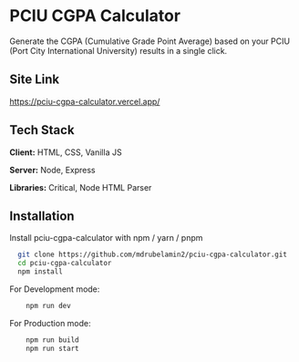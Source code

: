 
# PCIU CGPA Calculator

Generate the CGPA (Cumulative Grade Point Average) based on your PCIU (Port City International University) results in a single click.


## Site Link

https://pciu-cgpa-calculator.vercel.app/


## Tech Stack

**Client:** HTML, CSS, Vanilla JS

**Server:** Node, Express

**Libraries:** Critical, Node HTML Parser


## Installation

Install pciu-cgpa-calculator with npm / yarn / pnpm

```bash
  git clone https://github.com/mdrubelamin2/pciu-cgpa-calculator.git
  cd pciu-cgpa-calculator
  npm install
```

For Development mode:
```bash
    npm run dev
```

For Production mode:
```bash
    npm run build
    npm run start
```